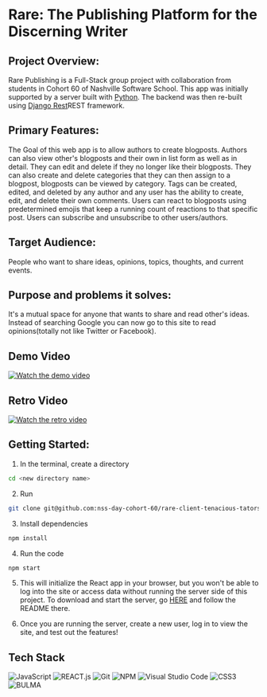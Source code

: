 # Rare: The Publishing Platform for the Discerning Writer

## Project Overview:
Rare Publishing is a Full-Stack group project with collaboration from students in Cohort 60 of Nashville Software School.
This app was initially supported by a server built with [Python](https://github.com/nss-day-cohort-60/rare-python-server-tyrannical-tators). The backend was then re-built using [Django Rest](https://github.com/nss-day-cohort-60/django-taters-api)REST framework.


## Primary Features:
The Goal of this web app is to allow authors to create blogposts.
Authors can also view other's blogposts and their own in list form as well as in detail.
They can edit and delete if they no longer like their blogposts.
They can also create and delete categories that they can then assign to a blogpost, blogposts can be viewed by category.
Tags can be created, edited, and deleted by any author and any user has the ability to create, edit, and delete their own comments.
Users can react to blogposts using predetermined emojis that keep a running count of reactions to that specific post.
Users can subscribe and unsubscribe to other users/authors.


## Target Audience:
People who want to share ideas, opinions, topics, thoughts, and current events.


## Purpose and problems it solves:
It's a mutual space for anyone that wants to share and read other's ideas.
Instead of searching Google you can now go to this site to read opinions(totally not like Twitter or Facebook).

## Demo Video
[![Watch the demo video](https://res.cloudinary.com/dry2hcdx9/image/upload/v1677792867/Screen_Shot_2023-03-02_at_3.30.58_PM_s4i04j.png)](https://drive.google.com/file/d/1j4MhPk-8XAOcEW-BVWEF81ohGrAFal73/view?usp=share_link)


## Retro Video
[![Watch the retro video](https://res.cloudinary.com/dry2hcdx9/image/upload/v1677793150/Screen_Shot_2023-03-02_at_3.38.55_PM_ghme1w.png)](https://drive.google.com/file/d/1kG1yDDLWngAm51NSc5_jmHO6EdU72DBR/view)




## Getting Started:
1. In the terminal, create a directory
```bash
cd <new directory name>
```

2. Run 
```bash
git clone git@github.com:nss-day-cohort-60/rare-client-tenacious-tators.git
```

3. Install dependencies
```bash
npm install
```
4. Run the code
```bash
npm start
```
5. This will initialize the React app in your browser, but you won't be able to log into the site or access data without running the server side of this project. To download and start the server, go [HERE](https://github.com/nss-day-cohort-60/django-taters-api) and follow the README there.

6. Once you are running the server, create a new user, log in to view the site, and test out the features!

## Tech Stack

![JavaScript](https://img.shields.io/badge/javascript-FFD700.svg?style=for-the-badge&logo=javascript&logoColor=black)
![REACT.js](https://img.shields.io/badge/react-61DBFB.svg?style=for-the-badge&logo=react&logoColor=black)
![Git](https://img.shields.io/badge/git-%23F05033.svg?style=for-the-badge&logo=git&logoColor=white)
![NPM](https://img.shields.io/badge/NPM-%23CB3837.svg?style=for-the-badge&logo=npm&logoColor=white)
![Visual Studio Code](https://img.shields.io/badge/Visual%20Studio%20Code-0078d7.svg?style=for-the-badge&logo=visual-studio-code&logoColor=white)
![CSS3](https://img.shields.io/badge/%20CSS3-0078d7.svg?style=for-the-badge&logo=css3&logoColor=white)
![BULMA](https://img.shields.io/badge/%20BULMA-36454F.svg?style=for-the-badge&logo=none&logoColor=white)

